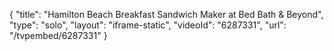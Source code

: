 {
    "title": "Hamilton Beach Breakfast Sandwich Maker at Bed Bath & Beyond",
    "type": "solo",
    "layout": "iframe-static",
    "videoId": "6287331",
    "url": "\/tvpembed\/6287331"
}